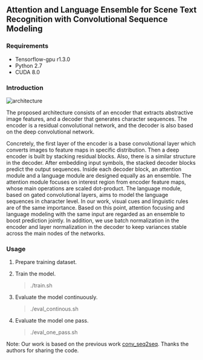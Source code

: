 ## Attention and Language Ensemble for Scene Text Recognition with Convolutional Sequence Modeling


### Requirements

- Tensorflow-gpu r1.3.0
- Python 2.7
- CUDA 8.0

### Introduction

![architecture](https://github.com/FangShancheng/conv-ensemble-str/raw/master/figures/architecture.png)

The proposed architecture consists of an encoder that extracts abstractive image features, and a decoder that generates character sequences. The encoder is a residual convolutional network, and the decoder is also based on the deep convolutional network.

Concretely, the first layer of the encoder is a base convolutional layer which converts images to feature maps in specific distribution. Then a deep encoder is built by stacking residual blocks. Also, there is a similar structure in the decoder. After embedding input symbols, the stacked decoder blocks predict the output sequences. Inside each decoder block, an attention module and a language
module are designed equally as an ensemble. The attention module focuses on interest region from encoder feature maps, whose main operations are scaled dot-product. The language module, based on gated convolutional layers, aims to model the language sequences in character level. In our work, visual cues and linguistic rules are of the same importance. Based on this point, attention focusing and language modeling with the same input are regarded as an ensemble to boost prediction jointly. In addition, we use batch normalization in the encoder and layer normalization in the decoder to keep variances stable across the main nodes of the networks.
 
### Usage

1. Prepare training dataset.

2. Train the model.

    > ./train.sh

3. Evaluate the model continuously.

    > ./eval_continous.sh

5. Evaluate the model one pass.

    > ./eval_one_pass.sh


Note: Our work is based on the previous work [conv_seq2seq](https://github.com/tobyyouup/conv_seq2seq).
Thanks the authors for sharing the code.
